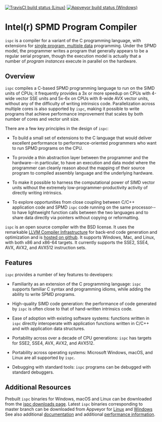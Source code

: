 [![TravisCI build status (Linux)](https://travis-ci.com/ispc/ispc.svg?branch=master)](https://travis-ci.com/ispc/ispc)
[![Appveyor build status (Windows)](https://ci.appveyor.com/api/projects/status/xfllw9vkp3lj4l0v/branch/master?svg=true)](https://ci.appveyor.com/project/ispc/ispc/branch/master)

Intel(r) SPMD Program Compiler
==============================

``ispc`` is a compiler for a variant of the C programming language, with
extensions for
[single program, multiple data](http://en.wikipedia.org/wiki/SPMD)
programming.  Under the SPMD model,
the programmer writes a program that generally appears to be a regular
serial program, though the execution model is actually that a number of
*program instances* execute in parallel on the hardware.

Overview
--------

``ispc`` compiles a C-based SPMD programming language to run on the SIMD
units of CPUs; it frequently provides a 3x or more speedup on CPUs with
4-wide vector SSE units and 5x-6x on CPUs with 8-wide AVX vector units,
without any of the difficulty of writing intrinsics code.  Parallelization
across multiple cores is also supported by ``ispc``, making it
possible to write programs that achieve performance improvement that scales
by both number of cores and vector unit size.

There are a few key principles in the design of ``ispc``:

  * To build a small set of extensions to the C language that
    would deliver excellent performance to performance-oriented
    programmers who want to run SPMD programs on the CPU.

  * To provide a thin abstraction layer between the programmer
    and the hardware--in particular, to have an execution and
    data model where the programmer can cleanly reason about the
    mapping of their source program to compiled assembly language
    and the underlying hardware.

  * To make it possible to harness the computational power of SIMD
    vector units without the extremely low-programmer-productivity
    activity of directly writing intrinsics.

  * To explore opportunities from close coupling between C/C++
    application code and SPMD ``ispc`` code running on the
    same processor--to have lightweight function calls between
    the two languages and to share data directly via pointers without
    copying or reformatting.

``ispc`` is an open source compiler with the BSD license.  It uses the
remarkable [LLVM Compiler Infrastructure](http://llvm.org) for back-end
code generation and optimization and is [hosted on
github](http://github.com/ispc/ispc). It supports Windows, Mac, and
Linux, with both x86 and x86-64 targets.  It currently supports the SSE2,
SSE4, AVX, AVX2, and AVX512 instruction sets.

Features
--------

``ispc`` provides a number of key features to developers:

  * Familiarity as an extension of the C programming
    language: ``ispc`` supports familiar C syntax and
    programming idioms, while adding the ability to write SPMD
    programs.

  * High-quality SIMD code generation: the performance
    of code generated by ``ispc`` is often close to that of
    hand-written intrinsics code.

  * Ease of adoption with existing software
    systems: functions written in ``ispc`` directly
    interoperate with application functions written in C/C++ and
    with application data structures.
            
  * Portability across over a decade of CPU
    generations: ``ispc`` has targets for SSE2, SSE4, AVX, AVX2, and AVX512.

  * Portability across operating systems: Microsoft
    Windows, macOS, and Linux are all supported
    by ``ispc``.

  * Debugging with standard tools: ``ispc``
    programs can be debugged with standard debuggers.

Additional Resources
--------------------

Prebuilt ``ispc`` binaries for Windows, macOS and Linux can be downloaded
from the [ispc downloads page](http://ispc.github.com/downloads.html).
Latest ``ispc`` binaries corresponding to master branch can be downloaded
from Appveyor for [Linux](https://ci.appveyor.com/api/projects/ispc/ispc/artifacts/build/ispc-trunk-linux.tar.gz?job=Environment%3A%20APPVEYOR_BUILD_WORKER_IMAGE%3DUbuntu1604%2C%20LLVM_VERSION%3Dlatest) and [Windows](https://ci.appveyor.com/api/projects/ispc/ispc/artifacts/build/ispc-trunk-windows.zip?Environment%3A%20APPVEYOR_BUILD_WORKER_IMAGE%3DVisual%20Studio%202017%2C%20LLVM_VERSION%3Dlatest)
See also additional
[documentation](http://ispc.github.com/documentation.html) and additional
[performance information](http://ispc.github.com/perf.html).
